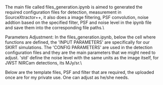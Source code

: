 The main file called files_generation.ipynb is aimed to generated the required configuration files for detection, measurement in SourceXtractor++, it also does a image filtering, PSF convolution, noise addtion based on the specified filter, PSF and noise level in the ipynb file and save them into the corresponding file paths.\

Parameters Adjustment:
In the files_generation.ipynb, below the cell where functions are defined, the 'INPUT PARAMETERS' are specifically for our SKIRT simulations. The 'CONFIG PARAMETERS' are used in the detection configuration files and they are the main parameters that we might need to adjust. 'std' define the noise level with the same units as the image itself, for JWST NIRCam detections, its MJy/sr.\

Below are the template files, PSF and filter that are required, the uploaded once are for my private use. One can adjust as he/she needs.
